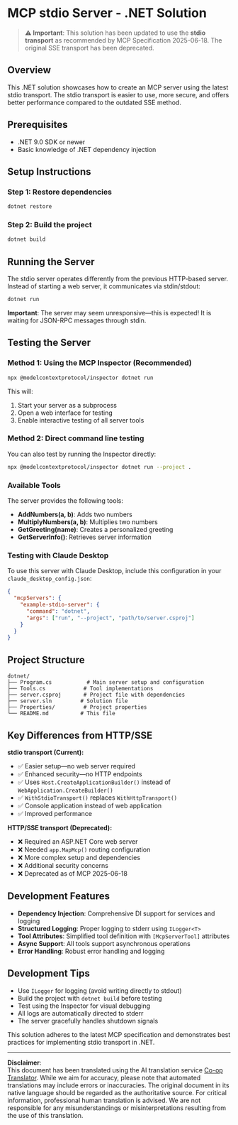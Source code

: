 <!--
CO_OP_TRANSLATOR_METADATA:
{
  "original_hash": "69372338676e01a2c97f42f70fdfbf42",
  "translation_date": "2025-08-26T20:15:30+00:00",
  "source_file": "03-GettingStarted/05-stdio-server/solution/dotnet/README.md",
  "language_code": "en"
}
-->
# MCP stdio Server - .NET Solution

> **⚠️ Important**: This solution has been updated to use the **stdio transport** as recommended by MCP Specification 2025-06-18. The original SSE transport has been deprecated.

## Overview

This .NET solution showcases how to create an MCP server using the latest stdio transport. The stdio transport is easier to use, more secure, and offers better performance compared to the outdated SSE method.

## Prerequisites

- .NET 9.0 SDK or newer
- Basic knowledge of .NET dependency injection

## Setup Instructions

### Step 1: Restore dependencies

```bash
dotnet restore
```

### Step 2: Build the project

```bash
dotnet build
```

## Running the Server

The stdio server operates differently from the previous HTTP-based server. Instead of starting a web server, it communicates via stdin/stdout:

```bash
dotnet run
```

**Important**: The server may seem unresponsive—this is expected! It is waiting for JSON-RPC messages through stdin.

## Testing the Server

### Method 1: Using the MCP Inspector (Recommended)

```bash
npx @modelcontextprotocol/inspector dotnet run
```

This will:
1. Start your server as a subprocess
2. Open a web interface for testing
3. Enable interactive testing of all server tools

### Method 2: Direct command line testing

You can also test by running the Inspector directly:

```bash
npx @modelcontextprotocol/inspector dotnet run --project .
```

### Available Tools

The server provides the following tools:

- **AddNumbers(a, b)**: Adds two numbers
- **MultiplyNumbers(a, b)**: Multiplies two numbers  
- **GetGreeting(name)**: Creates a personalized greeting
- **GetServerInfo()**: Retrieves server information

### Testing with Claude Desktop

To use this server with Claude Desktop, include this configuration in your `claude_desktop_config.json`:

```json
{
  "mcpServers": {
    "example-stdio-server": {
      "command": "dotnet",
      "args": ["run", "--project", "path/to/server.csproj"]
    }
  }
}
```

## Project Structure

```
dotnet/
├── Program.cs           # Main server setup and configuration
├── Tools.cs            # Tool implementations
├── server.csproj       # Project file with dependencies
├── server.sln         # Solution file
├── Properties/         # Project properties
└── README.md          # This file
```

## Key Differences from HTTP/SSE

**stdio transport (Current):**
- ✅ Easier setup—no web server required
- ✅ Enhanced security—no HTTP endpoints
- ✅ Uses `Host.CreateApplicationBuilder()` instead of `WebApplication.CreateBuilder()`
- ✅ `WithStdioTransport()` replaces `WithHttpTransport()`
- ✅ Console application instead of web application
- ✅ Improved performance

**HTTP/SSE transport (Deprecated):**
- ❌ Required an ASP.NET Core web server
- ❌ Needed `app.MapMcp()` routing configuration
- ❌ More complex setup and dependencies
- ❌ Additional security concerns
- ❌ Deprecated as of MCP 2025-06-18

## Development Features

- **Dependency Injection**: Comprehensive DI support for services and logging
- **Structured Logging**: Proper logging to stderr using `ILogger<T>`
- **Tool Attributes**: Simplified tool definition with `[McpServerTool]` attributes
- **Async Support**: All tools support asynchronous operations
- **Error Handling**: Robust error handling and logging

## Development Tips

- Use `ILogger` for logging (avoid writing directly to stdout)
- Build the project with `dotnet build` before testing
- Test using the Inspector for visual debugging
- All logs are automatically directed to stderr
- The server gracefully handles shutdown signals

This solution adheres to the latest MCP specification and demonstrates best practices for implementing stdio transport in .NET.

---

**Disclaimer**:  
This document has been translated using the AI translation service [Co-op Translator](https://github.com/Azure/co-op-translator). While we aim for accuracy, please note that automated translations may include errors or inaccuracies. The original document in its native language should be regarded as the authoritative source. For critical information, professional human translation is advised. We are not responsible for any misunderstandings or misinterpretations resulting from the use of this translation.